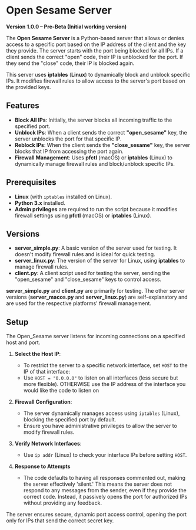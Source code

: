 # Open Sesame Server

**Version 1.0.0 – Pre-Beta (Initial working version)**

The **Open Sesame Server** is a Python-based server that allows or denies access to a specific port based on the IP address of the client and the key they provide. The server starts with the port being blocked for all IPs. If a client sends the correct "open" code, their IP is unblocked for the port. If they send the "close" code, their IP is blocked again.

This server uses **iptables** (**Linux**) to dynamically block and unblock specific IPs. It modifies firewall rules to allow access to the server's port based on the provided keys.

## Features

- **Block All IPs**: Initially, the server blocks all incoming traffic to the specified port.
- **Unblock IPs**: When a client sends the correct **"open_sesame"** key, the server unblocks the port for that specific IP.
- **Reblock IPs**: When the client sends the **"close_sesame"** key, the server blocks that IP from accessing the port again.
- **Firewall Management**: Uses **pfctl** (macOS) or **iptables** (Linux) to dynamically manage firewall rules and block/unblock specific IPs.

## Prerequisites

- **Linux** (with `iptables` installed on Linux).
- **Python 3.x** installed.
- **Admin privileges** are required to run the script because it modifies firewall settings using **pfctl** (macOS) or **iptables** (Linux).


## Versions

- **server_simple.py**: A basic version of the server used for testing. It doesn't modify firewall rules and is ideal for quick testing.
- **server_linux.py**: The version of the server for Linux, using **iptables** to manage firewall rules.
- **client.py**: A client script used for testing the server, sending the "open_sesame" and "close_sesame" keys to control access.

**server_simple.py** and **client.py** are primarily for testing. The other server versions (**server_macos.py** and **server_linux.py**) are self-explanatory and are used for the respective platforms' firewall management.

## Setup

The Open_Sesame server listens for incoming connections on a specified host and port. 

1. **Select the Host IP**:
   - To restrict the server to a specific network interface, set `HOST` to the IP of that interface:
   - Use `HOST = "0.0.0.0"` to listen on all interfaces (less secure but more flexible). OTHERWISE use the IP address of the interface you would like the code to listen on

2. **Firewall Configuration**:
   - The server dynamically manages access using `iptables` (Linux), blocking the specified port by default.
   - Ensure you have administrative privileges to allow the server to modify firewall rules.

3. **Verify Network Interfaces**:
   - Use `ip addr` (Linux) to check your interface IPs before setting `HOST`.

4. **Response to Attempts**
   - The code defaults to having all responses commented out, making the server effectively 'silent.' This means the server does not respond to any messages from the sender, even if they provide the correct code. Instead, it passively opens the port for authorized IPs without providing any feedback.
  
   
The server ensures secure, dynamic port access control, opening the port only for IPs that send the correct secret key.





